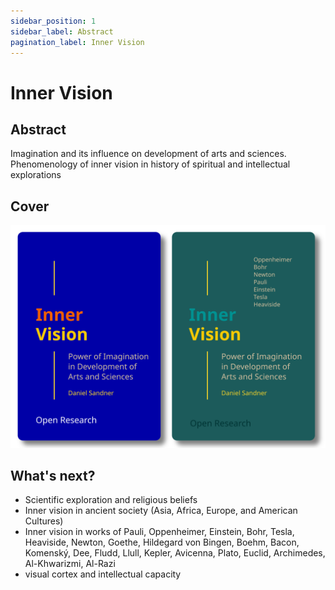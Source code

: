 ```yaml
---
sidebar_position: 1
sidebar_label: Abstract
pagination_label: Inner Vision
---
```


# Inner Vision
## Abstract

Imagination and its influence on development of arts and sciences. Phenomenology of inner vision in history of spiritual and intellectual explorations

## Cover

![image](./images/book-innervision.svg)

## What's next?

- Scientific exploration and religious beliefs
- Inner vision in ancient society (Asia, Africa, Europe, and American Cultures)
- Inner vision in works of Pauli, Oppenheimer, Einstein, Bohr, Tesla, Heaviside, Newton, Goethe, Hildegard von Bingen, Boehm, Bacon, Komenský, Dee, Fludd, Llull, Kepler, Avicenna, Plato, Euclid, Archimedes, Al-Khwarizmi, Al-Razi  
- visual cortex and intellectual capacity
